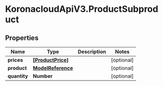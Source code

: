# KoronacloudApiV3.ProductSubproduct

## Properties
Name | Type | Description | Notes
------------ | ------------- | ------------- | -------------
**prices** | [**[ProductPrice]**](ProductPrice.md) |  | [optional] 
**product** | [**ModelReference**](ModelReference.md) |  | [optional] 
**quantity** | **Number** |  | [optional] 


